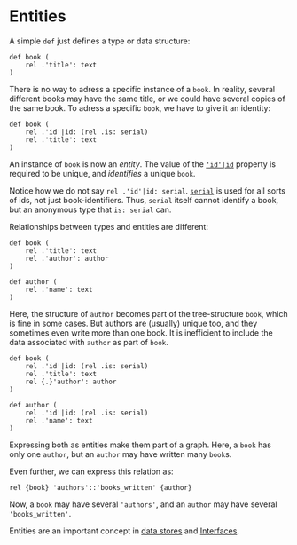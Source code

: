 # Entities

A simple `def` just defines a type or data structure:

```ontol
def book (
    rel .'title': text
)
```

There is no way to adress a specific instance of a `book`. In reality, several different books may have the same title, or we could have several copies of the same book. To adress a specific `book`, we have to give it an identity:

```ontol
def book (
    rel .'id'|id: (rel .is: serial)
    rel .'title': text
)
```

An instance of `book` is now an _entity_. The value of the [`'id'|id`](relationship_types.md#id) property is required to be unique, and _identifies_ a unique `book`.

Notice how we do not say `rel .'id'|id: serial`. [`serial`](primitives.md#serial) is used for all sorts of ids, not just book-identifiers. Thus, `serial` itself cannot identify a book, but an anonymous type that `is: serial` can.

Relationships between types and entities are different:

```ontol
def book (
    rel .'title': text
    rel .'author': author
)

def author (
    rel .'name': text
)
```

Here, the structure of `author` becomes part of the tree-structure `book`, which is fine in some cases. But authors are (usually) unique too, and they sometimes even write more than one book. It is inefficient to include the data associated with `author` as part of `book`.

```ontol
def book (
    rel .'id'|id: (rel .is: serial)
    rel .'title': text
    rel {.}'author': author
)

def author (
    rel .'id'|id: (rel .is: serial)
    rel .'name': text
)
```

Expressing both as entities make them part of a graph. Here, a `book` has only one `author`, but an `author` may have written many `book`s.

Even further, we can express this relation as:

```ontol
rel {book} 'authors'::'books_written' {author}
```

Now, a `book` may have several `'authors'`, and an `author` may have several `'books_written'`.

Entities are an important concept in [data stores](data_stores.md) and [Interfaces](interfaces.md).
